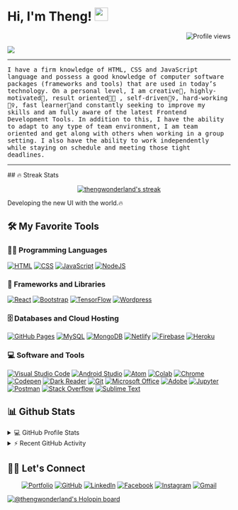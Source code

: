 <h1 align="Left">
Hi, I'm Theng!
  <img src="https://media.giphy.com/media/hvRJCLFzcasrR4ia7z/giphy.gif" width="30"></h1>
 <!--<img src="https://komarev.com/ghpvc/?username=thengwonderland&label=Profile%20Views&color=0e75b6&style=flat" align='right' alt="yashitanamdeo" />-->
 <img src="https://gpvc.arturio.dev/thengwonderland" alt="Profile views" align='right'/> <a href="https://github.com/thengwonderland/thengwonderland"> </a> 
<br/>

<!-- Typing SVG by DenverCoder1 - https://github.com/DenverCoder1/readme-typing-svg -->
<p align="Left">
  <a href="https://github.com/DenverCoder1/readme-typing-svg"><img src="https://readme-typing-svg.herokuapp.com?lines=Meta+Front+End+Professional;Front+End+Developer;DOM%20|%20AI%20|%20ML%20Enthusiastic;Learning%20new%20technology%20together&center=true&width=380&height=45"></a>
</p>
<hr/>
<samp>
I have a firm knowledge of HTML, CSS and JavaScript language and possess a good knowledge of computer software packages (frameworks and tools) that are used in today’s technology. On a personal level, I am creative🎡, highly-motivated🎯, result oriented👩‍💻 , self-driven🙇‍♀️, hard-working🤹‍♀️, fast learner👐and constantly seeking to improve my skills and am fully aware of the latest Frontend Development Tools. In addition to this, I have the ability to adapt to any type of team environment, I am team oriented and get along with others when working in a group setting. I also have the ability to work independently while staying on schedule and meeting those tight deadlines.
</samp>
<hr/>
## 🔥 Streak Stats

<!-- GitHub Readme Streak Stats - https://github.com/thengwonderland/github-readme-streak-stats -->
<p align="center">
  	<a href="https://github.com/thengwonderland/github-readme-streak-stats">
    	<img title="🔥 Get streak stats for your profile at git.io/streak-stats" alt="thengwonderland's streak" src="https://github-readme-streak-stats.herokuapp.com/?user=thengwonderland&theme=green_nur&hide_border=true"/>
  	</a>
  <p align="left"> Developing the new UI with the world.🔥 </p>
</p>

## 🛠️ My Favorite Tools

### 👨‍💻 Programming Languages

<p>
    <!--<a href="https://github.com/search?q=user%3Athengwonderland+is%3Arepo+language%3Ac"><img alt="C" src="https://img.shields.io/badge/C%20-%232370ED.svg?logo=c&logoColor=white"></a>-->
    <!--<a href="https://github.com/search?q=user%3Athengwonderland+is%3Arepo+language%3Acpp"><img alt="C++" src="https://img.shields.io/badge/C++%20-%2300599C.svg?logo=c%2B%2B&logoColor=white"></a>-->
	<a href="https://github.com/search?q=user%3Athengwonderland+is%3Arepo+language%3Ahtml"><img alt="HTML" src="https://img.shields.io/badge/HTML%20-%23E34F26.svg?logo=html5&logoColor=white"></a>
   	<a href="https://github.com/search?q=user%3Athengwonderland+is%3Arepo+language%3Acss"><img alt="CSS" src="https://img.shields.io/badge/CSS%20-%231572B6.svg?logo=css3&logoColor=white"></a>
    	<!--<a href="https://github.com/search?q=user%3Athengwonderland+is%3Arepo+language%3Ajava"><img alt="Java" src="https://img.shields.io/badge/Java-%23007396.svg?logo=java&logoColor=white"></a>-->
    	<a href="https://github.com/search?q=user%3thengwonderland+is%3Arepo+language%3Ajavascript"><img alt="JavaScript" src="https://img.shields.io/badge/JavaScript%20-%23F7DF1E.svg?logo=javascript&logoColor=black"></a>
    	<a href="https://github.com/search?q=user%3thengwonderland+is%3Arepo+language%3Ajavascript"><img alt="NodeJS" src="https://img.shields.io/badge/Node.js%20-%2343853D.svg?logo=node.js&logoColor=white"></a>
    	<!--<a href="https://github.com/search?q=user%3Athengwonderland+is%3Arepo+language%3Aphp"><img alt="PHP" src="https://img.shields.io/badge/PHP-%23777BB4.svg?logo=php&logoColor=white"></a>-->
    <!--<a href="https://github.com/search?q=user%3Athengwonderland+is%3Arepo+language%3Apython"><img alt="Python" src="https://img.shields.io/badge/Python%20-%2314354C.svg?logo=python&logoColor=white"></a>-->
    <!--<a href="https://github.com/search?q=user%3Athengwonderland+is%3Arepo+language%3Asql"><img alt="SQL" src="https://img.shields.io/badge/SQL%20-%23025E8C.svg?logo=amazon-dynamodb&logoColor=white"></a>-->

### 🧰 Frameworks and Libraries

<p>
    <!--<a href="#"><img alt="Arduino" src="https://img.shields.io/badge/-Arduino-00979D?logo=Arduino&logoColor=white"></a>-->
    <!--<a href="#"><img alt="Keras" src="https://img.shields.io/badge/Keras%20-%23D00000.svg?logo=Keras&logoColor=white"></a>-->
    <!--<a href="#"><img alt="NumPy" src="https://img.shields.io/badge/Numpy%20-%23013243.svg?logo=numpy&logoColor=white"></a>-->
    <!--<a href="#"><img alt="Pandas" src="https://img.shields.io/badge/Pandas%20-%23150458.svg?logo=pandas&logoColor=white"></a>-->
    	<a href="#"><img alt="React" src="https://img.shields.io/badge/React%20-%2320232a.svg?logo=react&logoColor=%2361DAFB"></a>
	<a href="#"><img alt="Bootstrap" src="https://img.shields.io/badge/Bootstrap-21759B?logo=bootstrap&logoColor=black"></a>
    	<a href="#"><img alt="TensorFlow" src="https://img.shields.io/badge/TensorFlow%20-%23FF6F00.svg?logo=TensorFlow&logoColor=white"></a>
    	<a href="#"><img alt="Wordpress" src="https://img.shields.io/badge/Wordpress-21759B?logo=wordpress&logoColor=white"></a>
	
</p>

### 🗄️ Databases and Cloud Hosting

<p>
    	<a href="#"><img alt="GitHub Pages" src="https://img.shields.io/badge/GitHub%20Pages-%23327FC7.svg?logo=github&logoColor=white"></a>
	<a href="#"><img alt="MySQL" src="https://img.shields.io/badge/MySQL-%2300f.svg?logo=mysql&logoColor=white"></a>
    	<a href="#"><img alt="MongoDB" src ="https://img.shields.io/badge/MongoDB-%234ea94b.svg?logo=mongodb&logoColor=white"></a>
    	<a href="#"><img alt="Netlify" src="https://img.shields.io/badge/Netlify-%23327FC7.svg?logo=netlifyl&logoColor=white"></a>
    	<a href="#"><img alt="Firebase" src ="https://img.shields.io/badge/Firebase-%23316192.svg?logo=firebase&logoColor=white"></a>
	<a href="#"><img alt="Heroku" src="https://img.shields.io/badge/Heroku%20-%23430098.svg?logo=heroku&logoColor=white"></a>
</p>

### 💻 Software and Tools

<p>
    	<a href="#"><img alt="Visual Studio Code" src="https://img.shields.io/badge/Visual%20Studio%20Code-0078d7.svg?logo=visual-studio-code&logoColor=white"></a>
    	<a href="#"><img alt="Android Studio" src="https://img.shields.io/badge/Android%20Studio-008678.svg?logo=android-studio&logoColor=white style=for-the-badge"></a>
    	<a href="#"><img alt="Atom" src="https://img.shields.io/badge/Atom-3DDC84?logo=atom&logoColor=white"></a>
	<a href="#"><img alt="Colab" src="https://img.shields.io/badge/Colab-00b56a.svg?logo=google-colab&logoColor=white"></a>
   	<a href="#"><img alt="Chrome" src="https://img.shields.io/badge/Chrome-3DDC84?logo=google-chrome&logoColor=white"></a>
    <!--<a href="#"><img alt="Brave" src="https://img.shields.io/badge/-Brave-FB542B?logo=brave&logoColor=white"></a>-->
    	<a href="#"><img alt="Codepen" src="https://img.shields.io/badge/Codepen-424949.svg?logo=codepen&logoColor=white"></a>
    	<a href="#"><img alt="Dark Reader" src="https://img.shields.io/badge/-Dark%20Reader-141E24?logo=dark-reader&logoColor=white"></a>
    	<a href="#"><img alt="Git" src="https://img.shields.io/badge/Git%20-%23F05033.svg?logo=git&logoColor=white"></a>
    	<a href="#"><img alt="Microsoft Office" src="https://img.shields.io/badge/Microsoft%20Office%20-%2334A853.svg?logo=microsoft%20sheets&logoColor=white"></a>
	<a href="#"><img alt="Adobe" src="https://img.shields.io/badge/Adobe%20-%23FF0000.svg?logo=adobe&logoColor=white"></a>
    	<a href="#"><img alt="Jupyter" src="https://img.shields.io/badge/Jupyter%20-%23F37626.svg?logo=Jupyter&logoColor=white"></a>
    	<a href="#"><img alt="Postman" src="https://img.shields.io/badge/Postman-FF6C37?logo=postman&logoColor=white"></a>
    	<a href="#"><img alt="Stack Overflow" src="https://img.shields.io/badge/-Stack%20Overflow-FE7A16?logo=stack-overflow&logoColor=white"></a>
    	<a href="#"><img alt="Sublime Text" src="https://img.shields.io/badge/-Sublime%20Text-302E31?logo=sublime-text&logoColor=white"></a>
    	
</p>

## 📊 Github Stats

<!-- https://github.com/thengwonderland/github-readme-stats -->
<details> 
  <summary>💻 GitHub Profile Stats</summary>
  <br/>
    	<a href="https://github.com/thengwonderland/github-readme-stats"><img alt="thengwonderland's Github Stats" src="https://github-readme-stats.vercel.app/api?username=thengwonderland&show_icons=true&count_private=true&theme=react&hide_border=true&bg_color=1F222E&title_color=16a085&icon_color=F8D866" height="192px"/></a>
  	<a href="https://github.com/thengwonderland/github-readme-stats"><img alt="Theng's Top Languages" src="https://github-readme-stats.vercel.app/api/top-langs/?username=thengwonderland&langs_count=8&layout=compact&theme=react&hide_border=true&bg_color=1F222E&title_color=16a085&icon_color=F8D866" height="192px"/>	</a>
  <br/>
  <b>Note:</b> Top languages is only a metric of the languages my public code consists of and doesn't reflect experience or skill level.
</details>

<!-- https://github.com/ashutosh00710/github-readme-activity-graph -->
<details>
  <summary>⚡ Recent GitHub Activity</summary>
  <br/>
   	<a href="https://github.com/thengwonderland/github-readme-activity-graph"><img alt="Theng's Activity Graph" src="https://github-readme-activity-graph.cyclic.app/graph?username=thengwonderland&bg_color=424949&color=7b7d7d&line=16a085&point=E8F6F3&area=true&hide_border=true" /></a>

  <br/>
</details>

<!-- https://github.com/sisodiya2421 -->

## 🙋‍♀️ Let's Connect

<p align="center">
	<a href="https://thengwonderland.github.io/" target="_blank"><img src="https://img.icons8.com/bubbles/50/000000/web.png" alt="Portfolio"/></a>
	<a href="https://github.com/thengwonderland" target="_blank"><img src="https://img.icons8.com/bubbles/50/000000/github.png" alt="GitHub"/></a>
	<a href="https://www.linkedin.com/in/sievtheng-dara/" target="_blank"><img src="https://img.icons8.com/bubbles/50/000000/linkedin.png" alt="LinkedIn"/></a>
	<a href="https://www.facebook.com/thengwonderland/" target="_blank"><img src="https://img.icons8.com/bubbles/50/000000/facebook-new.png" alt="Facebook"/></a>
	<a href="https://www.instagram.com/thengwonderland/" target="_blank"><img src="https://img.icons8.com/bubbles/50/000000/instagram.png" alt="Instagram"/></a>
	<a href="mailto:yashita.namdeo2000@gmail.com" target="_blank"><img src="https://img.icons8.com/bubbles/50/000000/gmail.png" alt="Gmail"/></a>
</p>

[![@thengwonderland's Holopin board](https://holopin.io/api/user/board?user=thengwonderland)](https://holopin.io/@thengwonderland)
